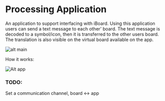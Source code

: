 # Processing Application
An application to support interfacing with iBoard. Using this application users can send a text message to each other’ board.
The text message is decoded to a symbol/icon, then it is transferred to the other users board. The translation is also visible on the virtual board available on the app.

![alt main](https://github.com/peterjose/WeCare-iBoard/blob/main/src/Processing%20Application/media/main.png?raw=true)

How it works:

![Alt app](https://github.com/peterjose/WeCare-iBoard/blob/main/src/Processing%20Application/media/text-to-iboard.gif)

### TODO:
Set a communication channel, board <-> app
